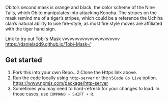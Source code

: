 Obito’s second mask is orange and black, the color scheme of the Nine Tails, which Obito manipulates into attacking Konoha. The stripes on the mask remind me of a tiger’s stripes, which could be a reference the Uchiha clan’s natural ability to use fire-style, as most fire style moves are affiliated with the tiger hand sign.

Link to try out Tobi's Mask
vvvvvvvvvvvvvvvvvvvvvvv
https://danieladd9.github.io/Tobi-Mask-/

## Get started

1. Fork this into your own Repo.. 
2.Clone the Https link above.
4. Run the code locally using `http-server` or the `VSCode Go Live` option.
https://www.npmjs.com/package/http-server
5. Sometimes you may need to hard-refresh for your changes to load. In those cases, use `COMMAND + SHIFT + R`.

